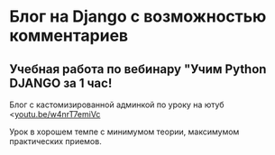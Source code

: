 <h1>Блог на Django c возможностью комментариев</h1>
<h2>Учебная работа по вебинару "Учим Python DJANGO за 1 час!</h2>
<p>Блог с кастомизированной админкой по уроку на ютуб <<a href="https://youtu.be/w4nrT7emiVc">youtu.be/w4nrT7emiVc</a> </p>
<p>Урок в хорошем темпе с минимумом теории, максимумом практических приемов.</p>